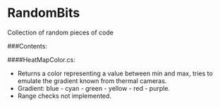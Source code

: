 # RandomBits
Collection of random pieces of code

###Contents:

####HeatMapColor.cs:
- Returns a color representing a value between min and max, tries to emulate the gradient known from thermal cameras.
- Gradient: blue - cyan - green - yellow - red - purple.
- Range checks not implemented.
